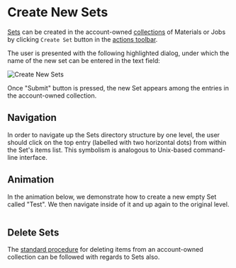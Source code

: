 # Create New Sets

[Sets](../sets.md) can be created in the account-owned [collections](../../accounts/collections.md) of Materials or Jobs by clicking `Create Set` button <i class="zmdi zmdi-folder-outline zmdi-hc-border"></i> in the [actions toolbar](../../entities-general/ui/explorer.md#actions-toolbar).  

The user is presented with the following highlighted dialog, under which the name of the new set can be entered in the text field:

![Create New Sets](../../images/entities-general/create-set-name.png "Create New Sets")

Once "Submit" button is pressed, the new Set appears among the entries in the account-owned collection. 

## Navigation

In order to navigate up the Sets directory structure by one level, the user should click on the top entry (labelled with two horizontal dots) from within the Set's items list. This symbolism is analogous to Unix-based command-line interface. 

## Animation

In the animation below, we demonstrate how to create a new empty Set called "Test". We then navigate inside of it and up again to the original level.

<img data-gifffer="/images/entities-general/sets-creation-navigation.gif" />

## Delete Sets

The [standard procedure](delete.md) for deleting items from an account-owned collection can be followed with regards to Sets also. 
